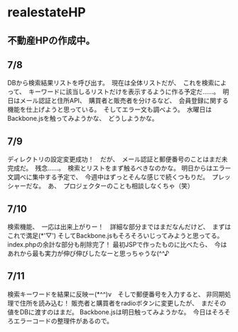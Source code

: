 # realestateHP

不動産HPの作成中。
----------------

7/8
-----
DBから検索結果リストを呼び出す。　現在は全体リストだが、　これを検索によって、　キーワードに該当しるリストだけを表示するように作る予定だ……。　明日はメール認証と住所API、　購買者と販売者を分けるなど、　会員登録に関する機能を仕上げようと思っている。　そしてエラー文も調べよう。　水曜日はBackbone.jsを触ってみようかな、　どうしようかな。

7/9
-----
ディレクトリの設定変更成功！　だが、　メール認証と郵便番号のことはまだ未完成だ。　残念......。　検索とリストをまず触るべきなのかな。
明日からはエラー文調べに集中する予定で、　今週中はずっとそんな感じで続くつもりだ。　プレッシャーだな。　あ、　プロジェクターのことも相談しなくちゃ（笑）

7/10
-----
検索機能、　一応は出来上がりー！　詳細な部分まではまだなんだけど、　まずはこれで満足(*'▽')
そしてBackbone.jsもそろそろいじってみようと思ってる。　index.phpの余計な部分も削除完了！
最初JSPで作ったものに比べたら、　今はあれから最も実力が伸び伸びしたなーと思っちゃうな(^^♪　

7/11
-----
検索キーワードを結果に反映ー(*^^)v　そしで郵便番号を入力すると、 非同期処理で住所を読み込む！
販売者と購買者をradioボタンに変更したが、　まだその値をDBに渡すのはまだ。
Backbone.jsは明日触ってみようかな。　今日はそろそろエラーコードの整理件があるので。